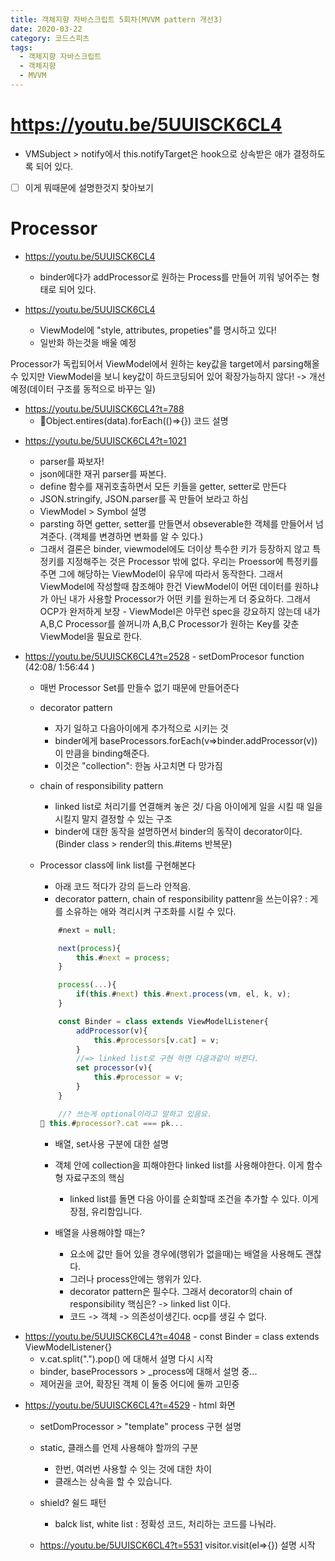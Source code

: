 ```yaml
---
title: 객체지향 자바스크립트 5회차(MVVM pattern 개선3)
date: 2020-03-22
category: 코드스피츠
tags:
  - 객제지향 자바스크립트
  - 객체지향
  - MVVM
---
```


# https://youtu.be/5UUISCK6CL4

- VMSubject > notify에서 this.notifyTarget은 hook으로 상속받은 애가 결정하도록 되어 있다.
- [ ] 이게 뭐때문에 설명한것지 찾아보기

# Processor

- https://youtu.be/5UUISCK6CL4

  - binder에다가 addProcessor로 원하는 Process를 만들어 끼워 넣어주는 형태로 되어 있다.

- https://youtu.be/5UUISCK6CL4
  - ViewModel에 "style, attributes, propeties"를 명시하고 있다!
  - 일반화 하는것을 배울 예정

Processor가 독립되어서 ViewModel에서 원하는 key값을 target에서 parsing해올 수 있지만
ViewModel을 보니 key값이 하드코딩되어 있어 확장가능하지 않다! -> 개선예정(데이터 구조를 동적으로 바꾸는 일)

- https://youtu.be/5UUISCK6CL4?t=788
  - Object.entires(data).forEach(()=>{}) 코드 설명

* https://youtu.be/5UUISCK6CL4?t=1021

  - parser를 짜보자!
  - json에대한 재귀 parser를 짜본다.
  - define 함수를 재귀호출하면서 모든 키들을 getter, setter로 만든다
  - JSON.stringify, JSON.parser를 꼭 만들어 보라고 하심
  - ViewModel > Symbol 설명
  - parsting 하면 getter, setter를 만들면서 obseverable한 객체를 만들어서 넘겨준다. (객체를 변경하면 변화를 알 수 있다.)
  - 그래서 결론은 binder, viewmodel에도 더이상 특수한 키가 등장하지 않고 특정키를 지정해주는 것은 Processor 밖에 없다.
    우리는 Proessor에 특정키를 주면 그에 해당하는 ViewModel이 유무에 따라서 동작한다. 그래서 ViewModel에 작성할때 참조해야 한건 ViewModel이 어떤 데이터를 원하냐가 아닌 내가 사용할 Processor가 어떤 키를 원하는게 더 중요하다. 그래서 OCP가 완저하게 보장 - ViewModel은 아무런 spec을 강요하지 않는데 내가 A,B,C Processor를 쓸꺼니까 A,B,C Processor가 원하는 Key를 갖춘 ViewModel을 필요로 한다.

* https://youtu.be/5UUISCK6CL4?t=2528 - setDomProcesor function (42:08/ 1:56:44 )

  - 매번 Processor Set를 만들수 없기 때문에 만들어준다
  - decorator pattern
    - 자기 일하고 다음아이에게 추가적으로 시키는 것
    - binder에게 baseProcessors.forEach(v=>binder.addProcessor(v)) 이 만큼을 binding해준다.
    - 이것은 "collection": 한놈 사고치면 다 망가짐
  - chain of responsibility pattern
    - linked list로 처리기를 연결해켜 놓은 것/ 다음 아이에게 일을 시킬 때 일을 시킬지 말지 결정할 수 있는 구조
    - binder에 대한 동작을 설명하면서 binder의 동작이 decorator이다. (Binder class > render의 this.#items 반복문)
  - Processor class에 link list를 구현해본다

    - 아래 코드 적다가 강의 듣느라 안적음.
    - decorator pattern, chain of responsibility pattenr을 쓰는이유?
      : 게를 소유하는 애와 격리시켜 구조화를 시킬 수 있다.

    ```js
        #next = null;

        next(process){
            this.#next = process;
        }

        process(...){
            if(this.#next) this.#next.process(vm, el, k, v);
        }

        const Binder = class extends ViewModelListener{
            addProcessor(v){
                this.#processors[v.cat] = v;
            }
            //=> linked list로 구현 하면 다음과같이 바뀐다.
            set processor(v){
                this.#processor = v;
            }
        }
    ```

    ```js
        //? 쓰는게 optional이라고 말하고 있음요.
     this.#processor?.cat === pk...
    ```

    - 배열, set사용 구분에 대한 설명
    - 객체 안에 collection을 피해야한다 linked list를 사용해야한다. 이게 함수형 자료구조의 핵심

      - linked list를 돌면 다음 아이를 순회할때 조건을 추가할 수 있다. 이게 장점, 유리함입니다.

    - 배열을 사용해야할 때는?
      - 요소에 값만 들어 있을 경우에(행위가 없을때)는 배열을 사용해도 괜찮다.
      - 그러나 process안에는 행위가 있다.
      - decorator pattern은 필수다. 그래서 decorator의 chain of responsibility 핵심은? -> linked list 이다.
      - 코드 -> 객체 -> 의존성이생긴다. ocp를 생길 수 없다.

- https://youtu.be/5UUISCK6CL4?t=4048 - const Binder = class extends ViewModelListener{}
  - v.cat.split(".").pop() 에 대해서 설명 다시 시작
  - binder, baseProcessors > \_process에 대해서 설명 중...
  - 제어권을 코어, 확장된 객체 이 둘중 어디에 둘까 고민중

* https://youtu.be/5UUISCK6CL4?t=4529 - html 화면

  - setDomProcessor > "template" process 구현 설명

  - static, 클래스를 언제 사용해야 할까의 구분

    - 한번, 여러번 사용할 수 잇는 것에 대한 차이
    - 클래스는 상속을 할 수 있습니다.

  - shield? 쉴드 패턴

    - balck list, white list : 정확성 코드, 처리하는 코드를 나눠라.

  - https://youtu.be/5UUISCK6CL4?t=5531 visitor.visit(el=>{}) 설명 시작
